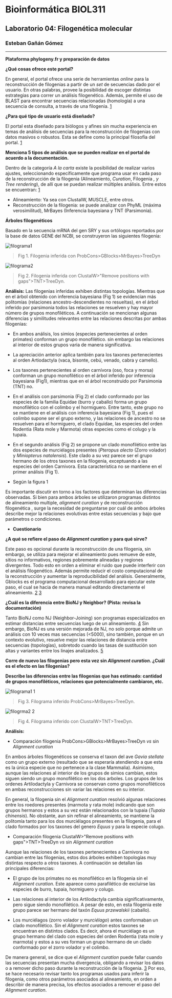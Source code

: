 # Bioinformática BIOL311## Laboratorio 04: Filogenética molecular### Esteban Gañán Gómez___ **Plataforma phylogeny.fr y preparación de datos****¿Qué cosas ofrece este portal?**En general, el portal ofrece una serie de herramientas _online_ para la reconstrucción de filogenias a partir de un _set_ de secuencias dado por el usuario. En otras palabras, provee la posibilidad de escoger distintas estrategias para correr un análisis filogenético. Además, permite el uso de BLAST para encontrar secuencias relacionadas (homología) a una secuencia de consulta, a través de una filogenia. [1](http://www.phylogeny.fr/documentation.cgi)  **¿Para qué tipo de usuario está diseñado?**El portal esta diseñado para biólogos y afines sin mucha experiencia en temas de análisis de secuencias para la reconstrucción de filogenias con datos masivos o robustos. Esta se define como la principal filosofía del portal. [1](http://www.phylogeny.fr/documentation.cgi)**Menciona 5 tipos de análisis que se pueden realizar en el portal de acuerdo a la documentación.**Dentro de la categoría  _A la carta_ existe la posibilidad de realizar varios ajustes, seleccionando específicamente que programa usar en cada paso de la reconstrucción de la filogenia (Alineamiento, _Curation_, Filogenia _, y Tree rendering_), de allí que se puedan realizar múltiples análisis. Entre estos se encuentran: [1](http://www.phylogeny.fr/documentation.cgi) - Alineamiento: Ya sea con ClustalW, MUSCLE, entre otros.- Reconstrucción de la filogenia: se puede analizar con  PhyML (máxima verosimilitud), MrBayes (Inferencia bayesiana y TNT (Parsimonia).  **Árboles filogenéticos**Basado en la secuencia mRNA del gen SRY y sus ortólogos reportados por la base de datos GENE del NCBI, se construyeron las siguientes filogenia:![filograma1](https://user-images.githubusercontent.com/37596314/38498883-425e1fca-3bdc-11e8-8676-2794152be038.PNG)> Fig 1. Filogenia inferida con ProbCons>GBlocks>MrBayes>TreeDyn ![filograma2](https://user-images.githubusercontent.com/37596314/38498965-8601a68e-3bdc-11e8-8c55-dfc3ac526db1.PNG)>Fig 2. Filogenia inferida con  ClustalW>"Remove positions with gaps">TNT>TreeDyn.**Análisis:** Las filogenias inferidas exhiben distintas topologías. Mientras que en el árbol obtenido con inferencia bayesiana (Fig 1) se evidencian más politomías (relaciones ancestro-descendientes no resueltas), en el árbol inferido por parsimonia todos las relaciones se resuelven y hay mayor número de grupos monofiléticos. A continuación se mencionan algunas diferencias y similitudes relevantes entre las relaciones descritas  por ambas filogenias:- En ambos análisis, los simios (especies pertenecientes al orden primates) conforman un grupo monofilético. sin embargo las relaciones al interior de estos grupos varia de manera significativa. - La apreciación anterior aplica también para los taxones pertenecientes al orden Artiodactyla (vaca, bisonte, cebú, venado, cabra y camello).- Los taxones pertenecientes al orden carnívora (oso, foca y morsa) conforman un grupo monofilético en el árbol inferido por inferencia bayesiana (Fig1), mientras que en el árbol reconstruido por Parsimonia (TNT) no.- En el análisis con parsimonia (Fig 2) el clado conformado por las especies de la familia Equidae (burro y caballo) forma un grupo monofilético con el colimbo y el hormiguero. Entre tanto, este grupo no se mantiene en el análisis con inferencia bayesiana (Fig 1), pues el colimbo supone ser el grupo externo, y las relaciones de ancestro no se resuelven para el hormiguero, el clado Equidae, las especies del orden Rodentia (Rata mole y Marmota) otras especies como el colugo y la tupaia.- En el segundo análisis (Fig 2) se propone un clado monofilético entre las dos especies de murciélagos presentes (_Pteropus alecto_ (Zorro volador) y _Miniopterus natalensis_). Este clado a su vez parece ser el grupo hermano de los otros taxones en la filogenia, exceptuando a las especies del orden Carnivora. Esta característica no se mantiene en el primer análisis (Fig 1). - Según la figura 1 Es importante discutir en torno a los factores que determinan las diferencias observadas. Si bien para ambos árboles se utilizaron programas distintos de alineamiento multiple, _alignment curation_ y de reconstrucción filogenética , surge la necesidad de preguntarse por cuál de ambos árboles describe mejor la relaciones evolutivas entre estas secuencias y bajo que parámetros o condiciones.  * **Cuestionario****¿A qué se refiere el paso de *Alignment curation* y para qué sirve?**Este paso es opcional durante la reconstrucción de una filogenia, sin embargo, se utiliza para mejorar el alineamiento pues remueve de este, sitios no informativos, regiones pobremente alineadas y regiones divergentes. Todo esto en orden a eliminar el ruido que puede interferir con el análisis filogenético. Además permite reducir el costo computacional de la reconstrucción y aumentar la reproducibilidad del análisis. Generalmente, Gblocks es el programa computacional desarrollado para ejecutar este paso, el cual se hacia de manera manual editando directamente el alineamiento. [2](http://molevol.cmima.csic.es/castresana/Gblocks/Gblocks_documentation.html) [3](https://ncgas.org/Blog_Posts/ANALYSIS%20Tree%20Making.php)**¿Cuál es la diferencia entre BioNJ y Neighbor? (Pista: revisa la documentación)**Tanto BioNJ como NJ (Neighbor-Joining) son programas especializados en estimar distancias entre secuencias luego de un alineamiento. [4](https://www.ncbi.nlm.nih.gov/pubmed/9254330) Sin embargo, BioNJ es una versión mejorada de NJ, no solo porque admite un análisis con 10 veces mas secuencias (<5000), sino también, porque en un contexto evolutivo, resuelve mejor las relaciones de distancia entre secuencias (topologías), sobretodo cuando las tasas de sustitución son altas y variantes entre los linajes analizados. [5](http://www.atgc-montpellier.fr/bionj/)**Corre de nuevo las filogenias pero esta vez sin *Alignment curation*. ¿Cuál es el efecto en las filogenias?****Describe las diferencias entre las filogenias que has estimado: cantidad de grupos monofiléticos, relaciones que potencialmente cambiaron, etc.** ![filograma1 1](https://user-images.githubusercontent.com/37596314/38499105-efb37490-3bdc-11e8-9080-d11b74f36567.PNG)>Fig 3. Filograma inferido ProbCons>MrBayes>TreeDyn.  ![filogrma2 2](https://user-images.githubusercontent.com/37596314/38499154-11ab9a1e-3bdd-11e8-8999-378b7950800f.PNG)>Fig 4. Filograma inferido con  ClustalW>TNT>TreeDyn.**Análisis:*** Comparación filogenia   ProbCons>GBlocks>MrBayes>TreeDyn  _vs_ sin _Alignment curation_En ambos árboles filogenéticos se conserva  el taxon del ave  _Gavia stellata_ como un grupo externo (resultado que se esperaría atendiendo a que esta es la única especie que no pertenece a la clase Mammalia). Asimismo, aunque las relaciones al interior de los grupos de simios cambian, estos siguen siendo un grupo monofilético en los dos arboles. Los grupos de los ordenes Artilodactyla y Carnivora  se conservan como grupos monofiléticos en ambas reconstrucciones sin variar las relaciones en su interior. En general, la filogenia sin el _Alignment curation_ resolvió algunas relaciones entre los roedores presentes (marmota y rata mole) indicando que son grupos hermanos y estos a su vez están relacionados con la tupaia (_Tupaia chinensis_). No obstante, aun sin refinar el alineamiento, se mantiene la politomía tanto para los dos murciélagos presentes en la filogenia, para el  clado formados por los taxones del genero _Equus_ y para la especie colugo. * Comparación filogenia ClustalW>"Remove positions with gaps">TNT>TreeDyn  _vs_ sin _Alignment curation_Aunque las relaciones de los taxones pertenecientes a Carnivora no cambian entre las filogenias, estos dos árboles exhiben topologías muy distintas respecto a otros taxones. A continuación se detallan las principales diferencias: - El grupo de los primates no es monofilético en la filogenia sin el _Alignment curation_. Este aparece como parafilético de excluirse las especies de burro, tupaia, hormiguero y colugo. - Las relaciones al interior de los Artilodactyla cambia significativamente, pero sigue siendo monofilético. A pesar de esto, en esta filogenia este grupo parece ser hermano del taxón _Equus przewalskii_ (caballo).-  Los murciélagos (zorro volador y _murciélago_) antes conformaban un clado monofilético. Sin el _Alignment curation_ estos taxones se encuentran en distintos clados. Es decir, ahora el murciélago es un grupo hermano del clado con especies del orden Rodentia (rata mole y marmota) y estos a su ves forman un grupo hermano de un clado conformado por el zorro volador y el colimbo. De manera general, se dice que el _Alignment curation_  puede fallar cuando las secuencias presentan mucha divergencia, obligando a revisar los datos o a remover dicho paso durante la reconstrucción de la filogenia. [3](https://ncgas.org/Blog_Posts/ANALYSIS%20Tree%20Making.php) Por eso, se hace necesario revisar tanto los programas usados para inferir la filogenia, como otros parámetros asociados al alineamiento, en orden a describir de manera precisa, los efectos asociados a remover el paso del _Alignment curation_.